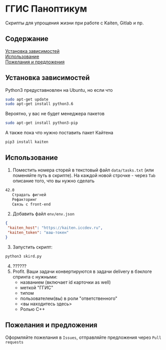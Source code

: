 # ГГИС Паноптикум
Скрипты для упрощения жизни при работе с Kaiten, Gitlab и пр.

## Cодержание  

[Установка зависимостей](#установка-зависимостей)  
[Использование](#использование)  
[Пожелания и предложения](#пожелания-и-предложения)

## Установка зависимостей 

Python3 предуставновлен на Ubuntu, но если что
```bash
sudo apt-get update
sudo apt-get install python3.6
```

Вероятно, у вас не будет менеджера пакетов
```bash
sudo apt-get install python3-pip
```

А также пока что нужно поставить пакет Кайтена 

```bash
pip3 install kaiten
```

## Использование

1. Поместить номера сторей в текстовый файл `data/tasks.txt` (или поменяйте путь в скрипте). 
На каждой новой строчке - через `Tab` описание того, что вы нужно сделать

```txt
42.0
   Страдать фигней
   Рефакторинг
   Связь с front-end
```

2. Добавить файл `env/env.json`

```json
{
 "kaiten_host": "https://kaiten.iccdev.ru", 
 "kaiten_token": "ваш-токен"
}
```

3. Запустить скрипт: 

```bash
python3 skird.py
```

4. ??????
5. Profit. Ваши задачи конвертируются в задачи delivery в бэклоге спринта с нужными:
   - названием (включает id карточки as well)
   - меткой "ГГИС"
   - типом
   - пользователем(вы) в роли "ответственного"
   - <вы находитесь здесь>
   - Ролью C++

## Пожелания и предложения

Оформляйте пожелания в `Issues`, отправляйте предложения через `Pull requests`